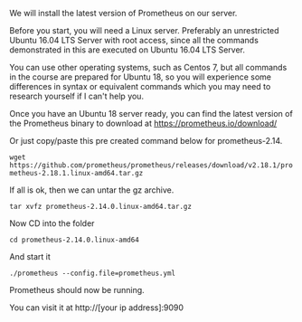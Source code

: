 We will install the latest version of Prometheus on our server.

Before you start, you will need a Linux server. Preferably an unrestricted Ubuntu 16.04 LTS Server with root access, since all the commands demonstrated in this are executed on Ubuntu 16.04 LTS Server.

You can use other operating systems, such as Centos 7, but all commands in the course are prepared for Ubuntu 18, so you will experience some differences in syntax or equivalent commands which you may need to research yourself if I can't help you.

Once you have an Ubuntu 18 server ready, you can find the latest version of the Prometheus binary to download at https://prometheus.io/download/

Or just copy/paste this pre created command below for prometheus-2.14.

```wget https://github.com/prometheus/prometheus/releases/download/v2.18.1/prometheus-2.18.1.linux-amd64.tar.gz```

If all is ok, then we can untar the gz archive.

``` tar xvfz prometheus-2.14.0.linux-amd64.tar.gz ```


Now CD into the folder

```cd prometheus-2.14.0.linux-amd64```

And start it

```./prometheus --config.file=prometheus.yml```

Prometheus should now be running.

You can visit it at http://[your ip address]:9090